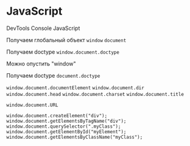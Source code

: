 # JavaScript
DevTools Console JavaScript

Получаем глобальный объект
```window```
```document```

Получаем doctype
```window.document.doctype```

Можно опустить "window"

Получаем doctype
```document.doctype```

```window.document.documentElement```
```window.document.dir```
```window.document.head```
```window.document.charset```
```window.document.title```

```window.document.URL```

```window.document.createElement("div");```
```window.document.getElementsByTagName("div");```
```window.document.querySelector(".myClass");```
```window.document.getElementById("myElement");```
```window.document.getElementsByClassName("myClass");```
